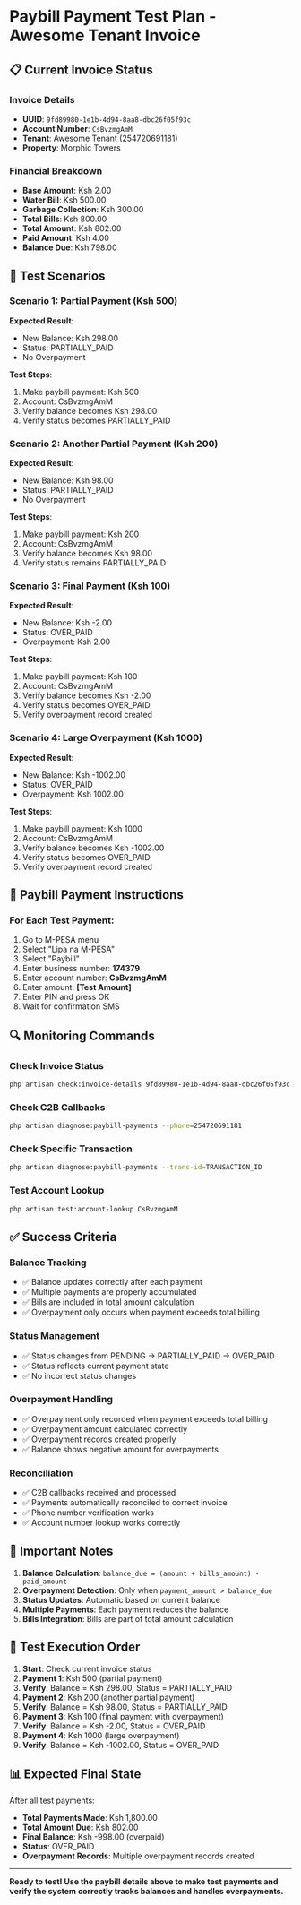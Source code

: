 # Paybill Payment Test Plan - Awesome Tenant Invoice

## 📋 **Current Invoice Status**

### **Invoice Details**
- **UUID**: `9fd89980-1e1b-4d94-8aa8-dbc26f05f93c`
- **Account Number**: `CsBvzmgAmM`
- **Tenant**: Awesome Tenant (254720691181)
- **Property**: Morphic Towers

### **Financial Breakdown**
- **Base Amount**: Ksh 2.00
- **Water Bill**: Ksh 500.00
- **Garbage Collection**: Ksh 300.00
- **Total Bills**: Ksh 800.00
- **Total Amount**: Ksh 802.00
- **Paid Amount**: Ksh 4.00
- **Balance Due**: Ksh 798.00

## 🎯 **Test Scenarios**

### **Scenario 1: Partial Payment (Ksh 500)**
**Expected Result**: 
- New Balance: Ksh 298.00
- Status: PARTIALLY_PAID
- No Overpayment

**Test Steps**:
1. Make paybill payment: Ksh 500
2. Account: CsBvzmgAmM
3. Verify balance becomes Ksh 298.00
4. Verify status becomes PARTIALLY_PAID

### **Scenario 2: Another Partial Payment (Ksh 200)**
**Expected Result**:
- New Balance: Ksh 98.00
- Status: PARTIALLY_PAID
- No Overpayment

**Test Steps**:
1. Make paybill payment: Ksh 200
2. Account: CsBvzmgAmM
3. Verify balance becomes Ksh 98.00
4. Verify status remains PARTIALLY_PAID

### **Scenario 3: Final Payment (Ksh 100)**
**Expected Result**:
- New Balance: Ksh -2.00
- Status: OVER_PAID
- Overpayment: Ksh 2.00

**Test Steps**:
1. Make paybill payment: Ksh 100
2. Account: CsBvzmgAmM
3. Verify balance becomes Ksh -2.00
4. Verify status becomes OVER_PAID
5. Verify overpayment record created

### **Scenario 4: Large Overpayment (Ksh 1000)**
**Expected Result**:
- New Balance: Ksh -1002.00
- Status: OVER_PAID
- Overpayment: Ksh 1002.00

**Test Steps**:
1. Make paybill payment: Ksh 1000
2. Account: CsBvzmgAmM
3. Verify balance becomes Ksh -1002.00
4. Verify status becomes OVER_PAID
5. Verify overpayment record created

## 📱 **Paybill Payment Instructions**

### **For Each Test Payment**:
1. Go to M-PESA menu
2. Select "Lipa na M-PESA"
3. Select "Paybill"
4. Enter business number: **174379**
5. Enter account number: **CsBvzmgAmM**
6. Enter amount: **[Test Amount]**
7. Enter PIN and press OK
8. Wait for confirmation SMS

## 🔍 **Monitoring Commands**

### **Check Invoice Status**
```bash
php artisan check:invoice-details 9fd89980-1e1b-4d94-8aa8-dbc26f05f93c
```

### **Check C2B Callbacks**
```bash
php artisan diagnose:paybill-payments --phone=254720691181
```

### **Check Specific Transaction**
```bash
php artisan diagnose:paybill-payments --trans-id=TRANSACTION_ID
```

### **Test Account Lookup**
```bash
php artisan test:account-lookup CsBvzmgAmM
```

## ✅ **Success Criteria**

### **Balance Tracking**
- ✅ Balance updates correctly after each payment
- ✅ Multiple payments are properly accumulated
- ✅ Bills are included in total amount calculation
- ✅ Overpayment only occurs when payment exceeds total billing

### **Status Management**
- ✅ Status changes from PENDING → PARTIALLY_PAID → OVER_PAID
- ✅ Status reflects current payment state
- ✅ No incorrect status changes

### **Overpayment Handling**
- ✅ Overpayment only recorded when payment exceeds total billing
- ✅ Overpayment amount calculated correctly
- ✅ Overpayment records created properly
- ✅ Balance shows negative amount for overpayments

### **Reconciliation**
- ✅ C2B callbacks received and processed
- ✅ Payments automatically reconciled to correct invoice
- ✅ Phone number verification works
- ✅ Account number lookup works correctly

## 🚨 **Important Notes**

1. **Balance Calculation**: `balance_due = (amount + bills_amount) - paid_amount`
2. **Overpayment Detection**: Only when `payment_amount > balance_due`
3. **Status Updates**: Automatic based on current balance
4. **Multiple Payments**: Each payment reduces the balance
5. **Bills Integration**: Bills are part of total amount calculation

## 🎯 **Test Execution Order**

1. **Start**: Check current invoice status
2. **Payment 1**: Ksh 500 (partial payment)
3. **Verify**: Balance = Ksh 298.00, Status = PARTIALLY_PAID
4. **Payment 2**: Ksh 200 (another partial payment)
5. **Verify**: Balance = Ksh 98.00, Status = PARTIALLY_PAID
6. **Payment 3**: Ksh 100 (final payment with overpayment)
7. **Verify**: Balance = Ksh -2.00, Status = OVER_PAID
8. **Payment 4**: Ksh 1000 (large overpayment)
9. **Verify**: Balance = Ksh -1002.00, Status = OVER_PAID

## 📊 **Expected Final State**

After all test payments:
- **Total Payments Made**: Ksh 1,800.00
- **Total Amount Due**: Ksh 802.00
- **Final Balance**: Ksh -998.00 (overpaid)
- **Status**: OVER_PAID
- **Overpayment Records**: Multiple overpayment records created

---

**Ready to test! Use the paybill details above to make test payments and verify the system correctly tracks balances and handles overpayments.**

